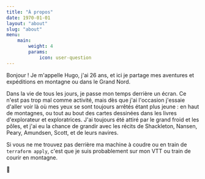 ```yaml
---
title: "À propos"
date: 1970-01-01
layout: "about"
slug: "about"
menu:
    main:
        weight: 4
        params: 
            icon: user-question
---
```


Bonjour ! Je m'appelle Hugo, j'ai 26 ans, et ici je partage mes aventures et expéditions en montagne ou dans le Grand Nord.

Dans la vie de tous les jours, je passe mon temps derrière un écran. Ce n'est pas trop mal comme activité, mais dès que j'ai l'occasion j'essaie d'aller voir là où mes yeux se sont toujours arrêtés étant plus jeune : en haut de montagnes, ou tout au bout des cartes dessinées dans les livres d'explorateur et exploratrices. J'ai toujours été attiré par le grand froid et les pôles, et j'ai eu la chance de grandir avec les récits de Shackleton, Nansen, Peary, Amundsen, Scott, et de leurs navires.

Si vous ne me trouvez pas derrière ma machine à coudre ou en train de `terraform apply`, c'est que je suis probablement sur mon VTT ou train de courir en montagne.

🖖